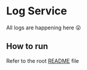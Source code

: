 # Log Service

All logs are happening here 😮

## How to run

Refer to the root [README](../README.md) file
